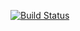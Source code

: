 [![Build Status](https://ci.finogeeks.club/api/badges/base/mongodb-config/status.svg)](https://ci.finogeeks.club/base/mongodb-config)
